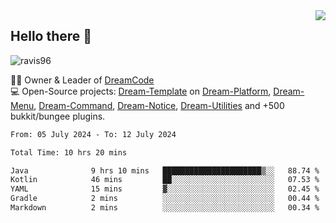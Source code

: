 <img align='right' src="https://github-readme-stats.vercel.app/api?username=Ravis96&show_icons=true">

## Hello there 👋
<p align="left"> <img src="https://komarev.com/ghpvc/?username=ravis96&label=Profile%20views&color=0e75b6&style=flat" alt="ravis96" /> </p>

👨‍💻 Owner & Leader of [DreamCode](https://github.com/DreamPoland) <br>
💻 Open-Source projects: [Dream-Template](https://github.com/DreamPoland/dream-template) on [Dream-Platform](https://github.com/DreamPoland/dream-platform), [Dream-Menu](https://github.com/DreamPoland/dream-menu), [Dream-Command](https://github.com/DreamPoland/dream-command), [Dream-Notice](https://github.com/DreamPoland/dream-notice), [Dream-Utilities](https://github.com/DreamPoland/dream-utilities) and +500 bukkit/bungee plugins.

<!--START_SECTION:waka-->

```txt
From: 05 July 2024 - To: 12 July 2024

Total Time: 10 hrs 20 mins

Java              9 hrs 10 mins   ██████████████████████▒░░   88.74 %
Kotlin            46 mins         ██░░░░░░░░░░░░░░░░░░░░░░░   07.53 %
YAML              15 mins         ▓░░░░░░░░░░░░░░░░░░░░░░░░   02.45 %
Gradle            2 mins          ░░░░░░░░░░░░░░░░░░░░░░░░░   00.44 %
Markdown          2 mins          ░░░░░░░░░░░░░░░░░░░░░░░░░   00.34 %
```

<!--END_SECTION:waka-->
